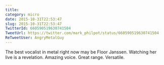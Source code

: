 ```yaml
---
title: 
category: micro
date: 2015-10-31T22:53:47
slug: 2015-10-31T22:53:47
TwitterId: 660590519630741504
TweetUrl: https://twitter.com/mark_philpot/status/660590519630741504
ReTweetUser: AngryMetalGuy
---
```


<i class="fa fa-retweet" aria-hidden="true"></i> The best vocalist in metal right now may be Floor Janssen. Watching her live is a revelation. Amazing voice. Great range. Versatile.